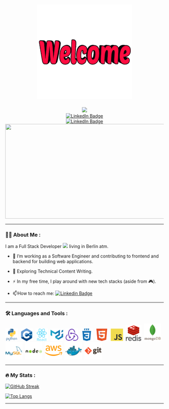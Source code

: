 
<div id="header" align="center">

<h1>
  <img src="welcome.gif" 
width="300px"/>
</h1>
  <img src="https://media.giphy.com/media/3o7qE1YN7aBOFPRw8E/giphy.gif" width="200"/>
  <div id="badges">
  <a href="https://www.linkedin.com/in/meysam-kiani-b96ba9203/">
    <img src="https://img.shields.io/badge/LinkedIn-blue?style=for-the-badge&logo=linkedin&logoColor=white" alt="LinkedIn Badge"/>
  </a>
  
</div>
<a href="https://www.linkedin.com/in/meysam-kiani-b96ba9203/">
    <img src="https://komarev.com/ghpvc/?username=amirgolp&style=flat-square&color=blue" alt="LinkedIn Badge"/>
  </a>


</div>

<div align="center">
  <img src="https://media.giphy.com/media/3o7qE1YN7aBOFPRw8E/giphy.gif" width="600" height="300"/>
</div>

---

### :man_technologist: About Me :

I am a Full Stack Developer <img src="https://media.giphy.com/media/WUlplcMpOCEmTGBtBW/giphy.gif" width="30"> living in Berlin atm.

- :telescope: I’m working as a Software Engineer and contributing to frontend and backend for building web applications.

- :seedling: Exploring Technical Content Writing.

- :zap: In my free time, I play around with new tech stacks (aside from 🎮).

- :mailbox:How to reach me: [![Linkedin Badge](https://img.shields.io/badge/-amirgolp-blue?style=flat&logo=Linkedin&logoColor=white)](https://www.linkedin.com/in/amir-golparvar/)

---

### :hammer_and_wrench: Languages and Tools :
<div>
  <img src="https://github.com/devicons/devicon/blob/master/icons/python/python-original-wordmark.svg" title="Python" alt="Python" width="40" height="40"/>&nbsp;
  <img src="https://github.com/devicons/devicon/blob/master/icons/cplusplus/cplusplus-original.svg" title="C++" alt="C++" width="40" height="40"/>&nbsp;
  <img src="https://github.com/devicons/devicon/blob/master/icons/react/react-original-wordmark.svg" title="React" alt="React" width="40" height="40"/>&nbsp;
  <img src="https://github.com/devicons/devicon/blob/master/icons/materialui/materialui-original.svg" title="Material UI" alt="Material UI" width="40" height="40"/>&nbsp;
  <img src="https://github.com/devicons/devicon/blob/master/icons/redux/redux-original.svg" title="Redux" alt="Redux " width="40" height="40"/>&nbsp;
  <img src="https://github.com/devicons/devicon/blob/master/icons/css3/css3-plain-wordmark.svg"  title="CSS3" alt="CSS" width="40" height="40"/>&nbsp;
  <img src="https://github.com/devicons/devicon/blob/master/icons/html5/html5-original.svg" title="HTML5" alt="HTML" width="40" height="40"/>&nbsp;
  <img src="https://github.com/devicons/devicon/blob/master/icons/javascript/javascript-original.svg" title="JavaScript" alt="JavaScript" width="40" height="40"/>&nbsp;
  <img src="https://github.com/devicons/devicon/blob/master/icons/redis/redis-original-wordmark.svg" title="Redis" alt="Redis" width="50" height="50"/>&nbsp;
  <img src="https://github.com/devicons/devicon/blob/master/icons/mongodb/mongodb-original-wordmark.svg" title="MongoDB" alt="MongoDB" width="55" height="55"/>&nbsp;
  <img src="https://github.com/devicons/devicon/blob/master/icons/mysql/mysql-original-wordmark.svg" title="MySQL"  alt="MySQL" width="55" height="55"/>&nbsp;
  <img src="https://github.com/devicons/devicon/blob/master/icons/nodejs/nodejs-original-wordmark.svg" title="NodeJS" alt="NodeJS" width="55" height="55"/>&nbsp;
  <img src="https://github.com/devicons/devicon/blob/master/icons/amazonwebservices/amazonwebservices-plain-wordmark.svg" title="AWS" alt="AWS" width="55" height="55"/>&nbsp;
  <img src="https://github.com/devicons/devicon/blob/master/icons/docker/docker-original.svg" title="Docker" alt="Docker" width="55" height="55"/>&nbsp;
  <img src="https://github.com/devicons/devicon/blob/master/icons/git/git-original-wordmark.svg" title="Git" width="55" height="55" />
</div>

---

### :fire: My Stats :

[![GitHub Streak](http://github-readme-streak-stats.herokuapp.com?user=amirgolp&theme=dark&border_radius=3.5&date_format=M%20j%5B%2C%20Y%5D)](https://git.io/streak-stats)

[![Top Langs](https://github-readme-stats.vercel.app/api/top-langs/?username=amirgolp)](https://github.com/amirgolp/github-readme-stats)

---

